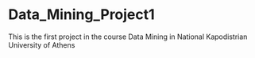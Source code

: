 # Data_Mining_Project1
This is the first project in the course Data Mining in National Kapodistrian University of Athens
